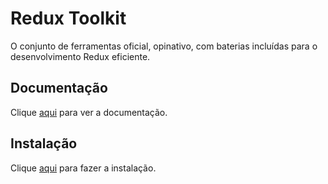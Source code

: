 # Redux Toolkit

O conjunto de ferramentas oficial, opinativo, com baterias incluídas para o desenvolvimento Redux eficiente.

## Documentação

Clique [aqui](https://github.com/reduxjs/redux-toolkit) para ver a documentação.

## Instalação

Clique [aqui](https://www.npmjs.com/package/@reduxjs/toolkit) para fazer a instalação.